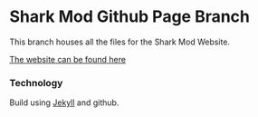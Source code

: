 # Shark Mod Github Page Branch

This branch houses all the files for the Shark Mod Website.

[The website can be found here](https://Alien2080.github.io/SharkMod)

### Technology
Build using [Jekyll](https://jekyllrb.com/) and github.